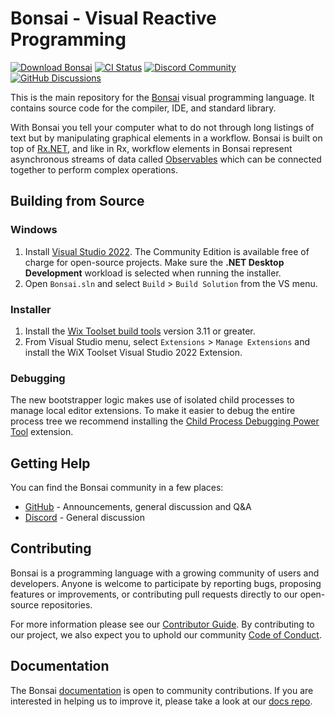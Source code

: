 # Bonsai - Visual Reactive Programming

[![Download Bonsai](https://img.shields.io/nuget/v/Bonsai?style=flat-square&label=Download%20Bonsai&labelColor=5e616c&color=ec2227)](https://bonsai-rx.org/docs/articles/installation.html)
[![CI Status](https://img.shields.io/github/actions/workflow/status/bonsai-rx/bonsai/Bonsai.yml?branch=main&style=flat-square&label=CI&labelColor=5e616c)](https://github.com/bonsai-rx/bonsai/actions)
[![Discord Community](https://img.shields.io/discord/722881880122327101?style=flat-square&label=Discord&logo=discord&logoColor=white&labelColor=5e616c)](https://discord.gg/zUhuDcYuJH)
[![GitHub Discussions](https://img.shields.io/github/discussions/bonsai-rx/bonsai?style=flat-square&logo=github&label=Discussions&labelColor=5e616c)](https://github.com/orgs/bonsai-rx/discussions)

This is the main repository for the [Bonsai](https://bonsai-rx.org/) visual programming language. It contains source code for the compiler, IDE, and standard library.

With Bonsai you tell your computer what to do not through long listings of text but by manipulating graphical elements in a workflow. Bonsai is built on top of [Rx.NET](http://reactivex.io/), and like in Rx, workflow elements in Bonsai represent asynchronous streams of data called [Observables](https://bonsai-rx.org/docs/articles/observables.html) which can be connected together to perform complex operations.

Building from Source
--------------------

### Windows

1. Install [Visual Studio 2022](https://visualstudio.microsoft.com/downloads/). The Community Edition is available free of charge for open-source projects. Make sure the **.NET Desktop Development** workload is selected when running the installer.
2. Open `Bonsai.sln` and select `Build` > `Build Solution` from the VS menu.

### Installer

1. Install the [Wix Toolset build tools](https://wixtoolset.org/releases/) version 3.11 or greater.
2. From Visual Studio menu, select `Extensions` > `Manage Extensions` and install the WiX Toolset Visual Studio 2022 Extension.

### Debugging

The new bootstrapper logic makes use of isolated child processes to manage local editor extensions. To make it easier to debug the entire process tree we recommend installing the [Child Process Debugging Power Tool](https://devblogs.microsoft.com/devops/introducing-the-child-process-debugging-power-tool/) extension.

Getting Help
------------

You can find the Bonsai community in a few places:
 * [GitHub](https://github.com/bonsai-rx/bonsai/discussions) - Announcements, general discussion and Q&A
 * [Discord](https://discord.gg/K8jUKH7) - General discussion

Contributing
------------

Bonsai is a programming language with a growing community of users and developers. Anyone is welcome to participate by reporting bugs, proposing features or improvements, or contributing pull requests directly to our open-source repositories.

For more information please see our [Contributor Guide](https://bonsai-rx.org/contribute/). By contributing to our project, we also expect you to uphold our community [Code of Conduct](https://bonsai-rx.org/code-of-conduct).

Documentation
-------------

The Bonsai [documentation](https://bonsai-rx.org/docs/) is open to community contributions. If you are interested in helping us to improve it, please take a look at our [docs repo](https://github.com/bonsai-rx/docs).
